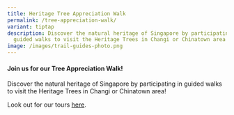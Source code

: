 ```yaml
---
title: Heritage Tree Appreciation Walk
permalink: /tree-appreciation-walk/
variant: tiptap
description: Discover the natural heritage of Singapore by participating in
  guided walks to visit the Heritage Trees in Changi or Chinatown area!
image: /images/trail-guides-photo.png
---
```

<h4><strong>Join us for our Tree Appreciation Walk!</strong></h4>
<p>Discover the natural heritage of Singapore by participating in guided
walks to visit the Heritage Trees in Changi or Chinatown area!</p>
<p>Look out for our tours <a href="https://go.gov.sg/nparks-events" rel="noopener nofollow" target="_blank">here</a>.</p>